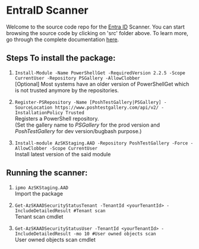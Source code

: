# EntraID Scanner

Welcome to the source code repo for the [Entra ID](https://www.microsoft.com/en-in/security/business/identity-access/microsoft-entra-id) Scanner. You can start browsing the source code by clicking on 'src' folder above. To learn more, go through the complete documentation [here](https://github.com/azsk/DevOpsKit-docs).

## Steps To install the package:
1. `Install-Module -Name PowerShellGet -RequiredVersion 2.2.5 -Scope CurrentUser -Repository PSGallery -AllowClobber`
<br>[Optional] Most systems have an older version of PowerShellGet which is not trusted anymore by the repositories.

2. `Register-PSRepository -Name [PoshTestGallery|PSGallery] -SourceLocation https://www.poshtestgallery.com/api/v2/ -InstallationPolicy Trusted`
<br>Registers a PowerShell repository.
<br>(Set the gallery name to _PSGallery_ for the prod version and _PoshTestGallery_ for dev version/bugbash purpose.)

3. `Install-module AzSKStaging.AAD -Repository PoshTestGallery -Force -AllowClobber -Scope CurrentUser`
<br>Install latest version of the said module


## Running the scanner: 
1. `ipmo AzSKStaging.AAD`
<br>Import the package

2. `Get-AzSKAADSecurityStatusTenant -TenantId <yourTenantId> -IncludeDetailedResult #Tenant scan`
<br>Tenant scan cmdlet

3. `Get-AzSKAADSecurityStatusUser -TenantId <yourTenantId> -IncludeDetailedResult -mo 10 #User owned objects scan`
<br>User owned objects scan cmdlet
